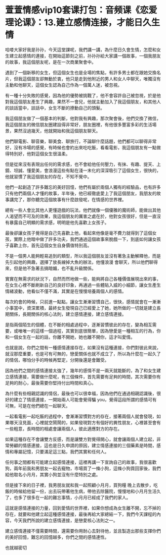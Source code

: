 # 萱萱情感vip10套课打包：音频课《恋爱理论课》：13.建立感情连接，才能日久生情

哈喽大家好我是孙孙，今天這堂課呢，我們講一講，為什麼日久會生情，怎麼和女生建立起感情的連接，在開始這節刻之前，孙孙孙給大家講一個故事，一個我朋友的故事，我這個朋友呢，是在一次商業聚會中。

遇到了一個新移的女生，但這個女生也是全場的焦點，有許多男士都在跟她交換名片，但我這個朋友卻無動於衷，他只是走到他附近的男人和女人中聊天，唯獨沒有主動和他聊天，這個女生認為自己作為一個萬人迷，被忽視。

有一種十分失敗的感覺，因為他的優勢被挑戰了，他不會容許自己被忽視，於是他對我這個朋友產生了興趣，果然不一會兒，他就主動加入了我這個朋友，和其他人的談話當中，談話中，女生不斷的撩動自己的頭髮。

我這個朋友做了一個基本的判斷，他對我有興趣，那次聚會後，他們交換了微信，我這個朋友的微信朋友圈建設得非常好，朋友圈裡，有他很多豐富多彩的生活場景，果然沒過幾天，他就開始和我這個朋友聊天。

他們聊電影、聊音樂，聊美食、聊旅行，不論聊什麼話題，他們都可以聊得非常好，沒有冷場的感覺，有時候也會約出來吃吃飯，看看電影，我這個朋友有一點做得特別好，他對這個女生很溫柔。

但是從來沒有表現出任何的需求感，也不會給他任何壓力，有抹、有趣、提天、上鏡、坦誠、懂愛美，會浪漫這些有點在淺一末化的深深吸引了這個女生，很快的，他就習慣了我這個朋友的存在，不知不覺中。

他們一起創造了許多難忘的美好回憶，他們有屬於兩個人獨有的經驗品，也有許多只有他們兩個人才懂的故事，半年後，他已經徹底愛上了我這個朋友，我朋友的故事講完了，那你聽完這個故事有什麼啟發呢，在情感的世界裡。

總有一些人會比其他人更懂遊戲的玩法，他們就像一個優雅的魔術師，能做出其他人渴望而不可及的效果，我這個朋友的厲害之處在於，他對女孩很好，但是一直沒有暴露自己明顯的需求感，明明是他先喜歡上女孩子。

最後卻讓女孩子覺得是自己先喜歡上他，看起來他像是毫不費力就得到了這個女孩，實際上他暗中做了許多功夫，我們通過這個故事來脫戲一下，到底如何讓女孩子喜歡上你，首先這個女生自身價值特別高。

不是一個男人能夠輕易追到的類型，所以我這個朋友並沒有著急主動解釋他，而是先引起他的興趣，選擇了放長線掉大魚的辦法，他懂浪漫 會聊天，所以他們聊得來，但是他不急著去搞暗媚，也不亂升級關係。

實實在無需求的狀況下，自然而然地做一些，能夠將自己各種價值展現出來的事，在女生心裡不斷刷新自己的良好印象，再通過一些體貼入威的小細節，讓女生產生情緒波動，他看似不僅不滿，其實是在慢慢培養兩個人的感情。

每次約會的時候，只前進一點點，讓女生漸漸習慣自己，很快，感情就會在一漸漸小事當中，資深累積，最終女生發現自己已經愛上了她，她所做的一切就是建立長期關係，長期關係的核心法則，建立感情連接，建立感情連接。

是指兩個陌生的個體，在不斷的相處過程中，逐漸習慣彼此的存在，變為相互需要，或唯唯一的這樣一個過程，其實到底很簡單，因為戀愛是一種相互的行為，你和一個女生在一起的話，你離不開她，她也離不開你，這才叫愛情。

也就是說，你們之間有一種感情連接存在，如果沒有這種連接，你們對彼此來說，就沒那麼重要，也是可有可無的，戀愛關係也就不成立了，所以為什麼在一起久了的情侶，哪怕分手的時候再堅定，分開後還是會難受。

因為他們之間的感情連接太強了，幾年的感情不是一兩天就能斷的，為了和女生建立感情連接，需要做什麼呢，有三個條件，首先需要有足夠的時間，其次需要你有足夠的耐心，最後需要你堅持付出時間和真心。

為什麼有些相親認識的情侶，最後也可以很幸福，因為他們在通過相親認識後，很好的建立了情感連接，一開始兩人可能會覺得騙 you，覺得這段所謂的感情可有可無，可是在他們總在一起聊天。

一起看電影一起吃飯的過程中，會漸漸習慣對方的存在，接著兩個人就會發現，如果哪天沒見面，心裡就空鬧鬧的，如果發現對方有個好的異性朋友，心裡甚至會有一些粗意，長時間的相處會讓兩個人，彼此適應對方的存在。

如果這種存在不會讓雙方反感，而是讓雙方對覺得開心，就會讓兩個人建立起，非常勞顧的情感連接，這也是日久申請的原因，建立情感連接的三個藥素是時間，感情和專屬記憶，只要滿足這三點，我們其實和任何人。

任何事之間都有可能建立起感情連接，這裡再講一下宣詢自己的故事，我很喜歡狗，兩年前我和男朋友一起去寵物，市場買了一條小狗，這條小狗買回家後，我們給他取名小月月，其實小狗並沒有什麼特別之處。

但是接下來的日子裡，我男朋友就和我一起照顧小月月，買狗糧 晚上去散步，吃飯的時候給他留一份，出去玩帶著他生病，帶他去除醫院，慢慢地和小月月生活久了，也多了很多在一起的難忘事情，小月月已經成了我們的家人。

這就是感情連接的力量，回到愛情的世界裡，如果你想成為女生離不開，忘不掉的存在，就要和他建立起這種感情連接，最後再給大家總結一下，我們今天課程的內容，今天我們所說的建立感情連接，是戀愛核心法則之一。

建立感情連接不僅需要時間，還需要你用耐心去對待他，並且製造出那些支揮你們的美好回憶，難忘的回憶越多，你們之間的感情連性。

也就越密切